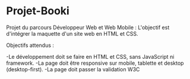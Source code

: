 # Projet-Booki

Projet  du parcours Développeur Web et Web Mobile : L'objectif est d'intégrer la maquette d'un site web en HTML et CSS.

Objectifs attendus :

-Le développement doit se faire en HTML et CSS, sans JavaScript ni framework.
-La page doit être responsive sur mobile, tablette et desktop (desktop-first).
-La page doit passer la validation W3C
